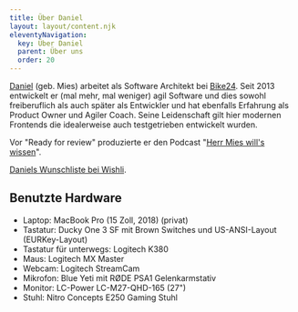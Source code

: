 ```yaml
---
title: Über Daniel
layout: layout/content.njk
eleventyNavigation:
  key: Über Daniel
  parent: Über uns
  order: 20
---
```


[Daniel](https://zenzes.me) (geb. Mies) arbeitet als Software Architekt bei [Bike24](https://bike24.de). Seit 2013 entwickelt er (mal mehr, mal weniger) agil Software und dies sowohl freiberuflich als auch später als Entwickler und hat ebenfalls Erfahrung als Product Owner und Agiler Coach. Seine Leidenschaft gilt hier modernen Frontends die idealerweise auch testgetrieben entwickelt wurden.

Vor "Ready for review" produzierte er den Podcast "[Herr Mies will's wissen](https://mies.me)".

[Daniels Wunschliste bei Wishli](https://wishli.app/VQsEaoAm).

## Benutzte Hardware

- Laptop: MacBook Pro (15 Zoll, 2018) (privat)
- Tastatur: Ducky One 3 SF mit Brown Switches und US-ANSI-Layout (EURKey-Layout)
- Tastatur für unterwegs: Logitech K380
- Maus: Logitech MX Master
- Webcam: Logitech StreamCam
- Mikrofon: Blue Yeti mit RØDE PSA1 Gelenkarmstativ
- Monitor: LC-Power LC-M27-QHD-165 (27")
- Stuhl: Nitro Concepts E250 Gaming Stuhl
